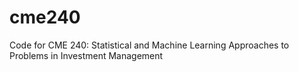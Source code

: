 # cme240
Code for CME 240: Statistical and Machine Learning Approaches to Problems in Investment Management
